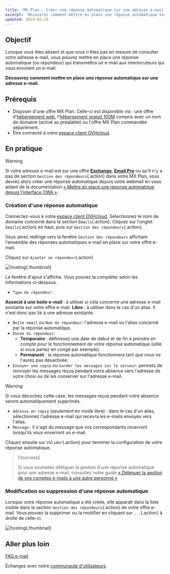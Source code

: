 ```yaml
---
title: 'MX Plan - Créer une réponse automatique sur une adresse e-mail'
excerpt: 'Découvrez comment mettre en place une réponse automatique sur une adresse e-mail'
updated: 2024-05-24
---
```


## Objectif

Lorsque vous êtes absent et que vous n'êtes pas en mesure de consulter votre adresse e-mail, vous pouvez mettre en place une réponse automatique (ou répondeur) qui transmettra un e-mail aux interlocuteurs qui vous envoient un e-mail.

**Découvrez comment mettre en place une réponse automatique sur une adresse e-mail.**

## Prérequis

- Disposer d'une offre MX Plan. Celle-ci est disponible via : une offre d’[hébergement web](/links/web/hosting), l'[hébergement gratuit 100M](/links/web/domains-free-hosting) compris avec un nom de domaine (activé au préalable) ou l'offre MX Plan commandée séparément.
- Être connecté à votre [espace client OVHcloud](/links/manager).

## En pratique

> [!warning]
>
> Si votre adresse e-mail est sur une offre [**Exchange**](/links/web/emails-hosted-exchange), [**Email Pro**](/links/web/email-pro) ou qu'il n'y a pas de section `Gestion des répondeurs`{.action} dans votre MX Plan, vous devrez alors créer une réponse automatique depuis votre webmail en vous aidant de la documentation [« Mettre en place une réponse automatique depuis l’interface OWA »](/pages/web_cloud/email_and_collaborative_solutions/using_the_outlook_web_app_webmail/owa_automatic_replies).

### Création d'une réponse automatique

Connectez-vous à votre [espace client OVHcloud](/links/manager). Sélectionnez le nom de domaine concerné dans la section `Emails`{.action}. Cliquez sur l'onglet `Emails`{.action} en haut, puis sur `Gestion des répondeurs`{.action}.

Vous serez redirigé vers la fenêtre `Gestion des répondeurs` affichant l'ensemble des réponses automatiques e-mail en place sur votre offre e-mail.

Cliquez sur `Ajouter un répondeur`{.action}

![hosting](images/email_responder01.png){.thumbnail}

La fenêtre d'ajout s'affiche. Vous pouvez la compléter selon les informations ci-dessous.

- `Type de répondeur`:

**Associé à une boite e-mail** : à utiliser si cela concerne une adresse e-mail existante sur votre offre e-mail.
**Libre** : à utiliser dans le cas d'un alias. Il n'est donc pas lié à une adresse existante.

- `Boîte email` ou `Nom du répondeur`: l'adresse e-mail ou l'alias concerné par la réponse automatique.
- `Durée du répondeur`:
    - **Temporaire** : définissez une date de début et de fin à prendre en compte pour le fonctionnement de votre réponse automatique (utile si vous partez en congé par exemple).
    - **Permanent** : la réponse automatique fonctionnera tant que vous ne l'aurez pas désactivée.
- `Envoyer une copie` ou `Garder les messages sur le serveur`: permets de renvoyer les messages reçus pendant votre absence vers l'adresse de votre choix ou de les conserver sur l'adresse e-mail.

> [!warning]
>
> Si vous décochez cette case, les messages reçus pendant votre absence seront automatiquement supprimés.

- `Adresse en copie` (seulement en mode libre) : dans le cas d'un alias, sélectionnez l'adresse e-mail qui recevra les e-mails envoyés vers l'alias.
- `Message` : il s'agit du message que vos correspondants recevront lorsqu'ils vous enverront un e-mail.

Cliquez ensuite sur `Valider`{.action} pour terminer la configuration de votre réponse automatique.

> [!success]
>
> Si vous souhaitez déléguer la gestion d'une réponse automatique pour une adresse e-mail, consultez notre guide [« Déléguer la gestion de vos comptes e-mails à une autre personne »](/pages/web_cloud/email_and_collaborative_solutions/mx_plan/feature_delegation)

### Modification ou suppression d'une réponse automatique

Lorsque votre réponse automatique a été créée, elle apparaît dans la liste visible dans la section `Gestion des répondeurs`{.action} de votre offre e-mail. Vous pouvez la supprimer ou la modifier en cliquant sur `...`{.action} à droite de celle-ci.

![hosting](images/email_responder02.png){.thumbnail}

## Aller plus loin

[FAQ e-mail](/pages/web_cloud/email_and_collaborative_solutions/mx_plan/faq-emails)

Échangez avec notre [communauté d'utilisateurs](/links/community).